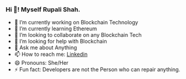 ### Hi 👋! Myself Rupali Shah.

- 🔭 I’m currently working on Blockchain Technology
- 🌱 I’m currently learning Ethereum
- 👯 I’m looking to collaborate on any Blockchain Tech 
- 🤔 I’m looking for help with Blockchain
- 💬 Ask me about Anything
- 📫 How to reach me: [Linkedin](https://www.linkedin.com/in/rupali-shah-004/)
- 😄 Pronouns: She/Her
- ⚡ Fun fact: Developers are not the Person who can repair anything.

